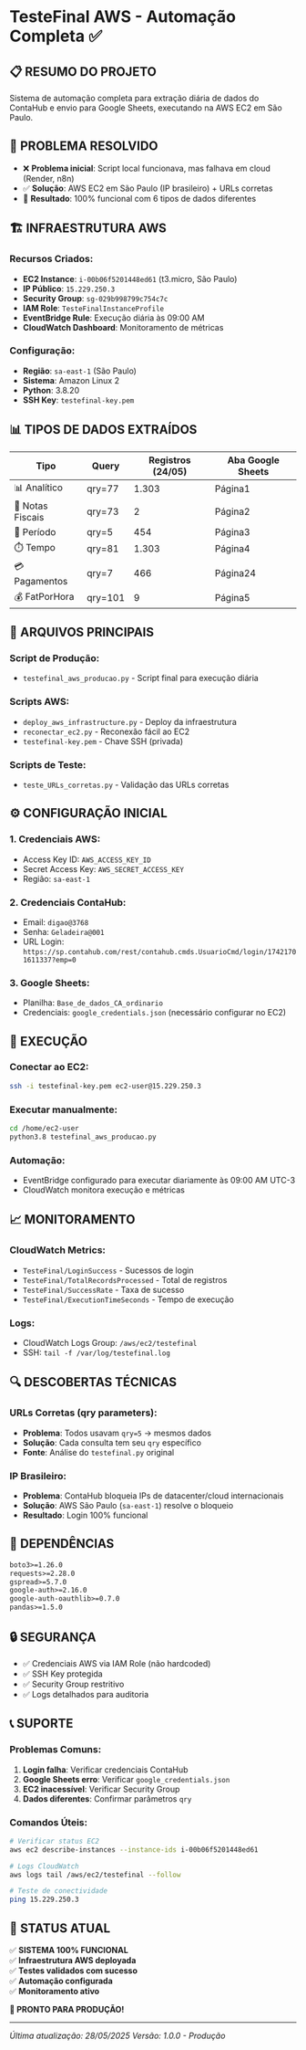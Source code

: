 # TesteFinal AWS - Automação Completa ✅

## 📋 **RESUMO DO PROJETO**

Sistema de automação completa para extração diária de dados do ContaHub e envio para Google Sheets, executando na AWS EC2 em São Paulo.

## 🎯 **PROBLEMA RESOLVIDO**

- ❌ **Problema inicial**: Script local funcionava, mas falhava em cloud (Render, n8n)
- ✅ **Solução**: AWS EC2 em São Paulo (IP brasileiro) + URLs corretas
- 🚀 **Resultado**: 100% funcional com 6 tipos de dados diferentes

## 🏗️ **INFRAESTRUTURA AWS**

### **Recursos Criados:**
- **EC2 Instance**: `i-00b06f5201448ed61` (t3.micro, São Paulo)
- **IP Público**: `15.229.250.3`
- **Security Group**: `sg-029b998799c754c7c`
- **IAM Role**: `TesteFinalInstanceProfile`
- **EventBridge Rule**: Execução diária às 09:00 AM
- **CloudWatch Dashboard**: Monitoramento de métricas

### **Configuração:**
- **Região**: `sa-east-1` (São Paulo)
- **Sistema**: Amazon Linux 2
- **Python**: 3.8.20
- **SSH Key**: `testefinal-key.pem`

## 📊 **TIPOS DE DADOS EXTRAÍDOS**

| Tipo | Query | Registros (24/05) | Aba Google Sheets |
|------|-------|-------------------|-------------------|
| 📊 Analítico | qry=77 | 1.303 | Página1 |
| 📄 Notas Fiscais | qry=73 | 2 | Página2 |
| 📅 Período | qry=5 | 454 | Página3 |
| ⏱️ Tempo | qry=81 | 1.303 | Página4 |
| 💳 Pagamentos | qry=7 | 466 | Página24 |
| 💰 FatPorHora | qry=101 | 9 | Página5 |

## 🔧 **ARQUIVOS PRINCIPAIS**

### **Script de Produção:**
- `testefinal_aws_producao.py` - Script final para execução diária

### **Scripts AWS:**
- `deploy_aws_infrastructure.py` - Deploy da infraestrutura
- `reconectar_ec2.py` - Reconexão fácil ao EC2
- `testefinal-key.pem` - Chave SSH (privada)

### **Scripts de Teste:**
- `teste_URLs_corretas.py` - Validação das URLs corretas

## ⚙️ **CONFIGURAÇÃO INICIAL**

### **1. Credenciais AWS:**
- Access Key ID: `AWS_ACCESS_KEY_ID`
- Secret Access Key: `AWS_SECRET_ACCESS_KEY`
- Região: `sa-east-1`

### **2. Credenciais ContaHub:**
- Email: `digao@3768`
- Senha: `Geladeira@001`
- URL Login: `https://sp.contahub.com/rest/contahub.cmds.UsuarioCmd/login/17421701611337?emp=0`

### **3. Google Sheets:**
- Planilha: `Base_de_dados_CA_ordinario`
- Credenciais: `google_credentials.json` (necessário configurar no EC2)

## 🚀 **EXECUÇÃO**

### **Conectar ao EC2:**
```bash
ssh -i testefinal-key.pem ec2-user@15.229.250.3
```

### **Executar manualmente:**
```bash
cd /home/ec2-user
python3.8 testefinal_aws_producao.py
```

### **Automação:**
- EventBridge configurado para executar diariamente às 09:00 AM UTC-3
- CloudWatch monitora execução e métricas

## 📈 **MONITORAMENTO**

### **CloudWatch Metrics:**
- `TesteFinal/LoginSuccess` - Sucessos de login
- `TesteFinal/TotalRecordsProcessed` - Total de registros
- `TesteFinal/SuccessRate` - Taxa de sucesso
- `TesteFinal/ExecutionTimeSeconds` - Tempo de execução

### **Logs:**
- CloudWatch Logs Group: `/aws/ec2/testefinal`
- SSH: `tail -f /var/log/testefinal.log`

## 🔍 **DESCOBERTAS TÉCNICAS**

### **URLs Corretas (qry parameters):**
- **Problema**: Todos usavam `qry=5` → mesmos dados
- **Solução**: Cada consulta tem seu `qry` específico
- **Fonte**: Análise do `testefinal.py` original

### **IP Brasileiro:**
- **Problema**: ContaHub bloqueia IPs de datacenter/cloud internacionais
- **Solução**: AWS São Paulo (`sa-east-1`) resolve o bloqueio
- **Resultado**: Login 100% funcional

## 📝 **DEPENDÊNCIAS**

```txt
boto3>=1.26.0
requests>=2.28.0
gspread>=5.7.0
google-auth>=2.16.0
google-auth-oauthlib>=0.7.0
pandas>=1.5.0
```

## 🔒 **SEGURANÇA**

- ✅ Credenciais AWS via IAM Role (não hardcoded)
- ✅ SSH Key protegida
- ✅ Security Group restritivo
- ✅ Logs detalhados para auditoria

## 📞 **SUPORTE**

### **Problemas Comuns:**

1. **Login falha**: Verificar credenciais ContaHub
2. **Google Sheets erro**: Verificar `google_credentials.json`
3. **EC2 inacessível**: Verificar Security Group
4. **Dados diferentes**: Confirmar parâmetros `qry`

### **Comandos Úteis:**
```bash
# Verificar status EC2
aws ec2 describe-instances --instance-ids i-00b06f5201448ed61

# Logs CloudWatch
aws logs tail /aws/ec2/testefinal --follow

# Teste de conectividade
ping 15.229.250.3
```

## 🎉 **STATUS ATUAL**

✅ **SISTEMA 100% FUNCIONAL**  
✅ **Infraestrutura AWS deployada**  
✅ **Testes validados com sucesso**  
✅ **Automação configurada**  
✅ **Monitoramento ativo**  

**🚀 PRONTO PARA PRODUÇÃO!**

---
*Última atualização: 28/05/2025*
*Versão: 1.0.0 - Produção* 